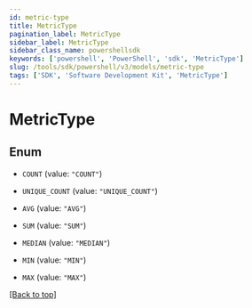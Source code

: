 ```yaml
---
id: metric-type
title: MetricType
pagination_label: MetricType
sidebar_label: MetricType
sidebar_class_name: powershellsdk
keywords: ['powershell', 'PowerShell', 'sdk', 'MetricType'] 
slug: /tools/sdk/powershell/v3/models/metric-type
tags: ['SDK', 'Software Development Kit', 'MetricType']
---
```



# MetricType

## Enum


* `COUNT` (value: `"COUNT"`)

* `UNIQUE_COUNT` (value: `"UNIQUE_COUNT"`)

* `AVG` (value: `"AVG"`)

* `SUM` (value: `"SUM"`)

* `MEDIAN` (value: `"MEDIAN"`)

* `MIN` (value: `"MIN"`)

* `MAX` (value: `"MAX"`)


[[Back to top]](#) 

